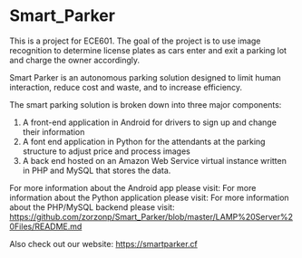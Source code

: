 # Smart_Parker
This is a project for ECE601. The goal of the project is to use image recognition to determine license plates as cars enter and exit a parking lot and charge the owner accordingly. 

Smart Parker is an autonomous parking solution designed to limit human interaction, reduce cost and waste, and to increase efficiency. 

The smart parking solution is broken down into three major components:
1) A front-end application in Android for drivers to sign up and change their information
2) A font end application in Python for the attendants at the parking structure to adjust price and process images
3) A back end hosted on an Amazon Web Service virtual instance written in PHP and MySQL that stores the data.

For more information about the Android app please visit: 
For more information about the Python application please visit:
For more information about the PHP/MySQL backend please visit: https://github.com/zorzonp/Smart_Parker/blob/master/LAMP%20Server%20Files/README.md

Also check out our website: https://smartparker.cf
